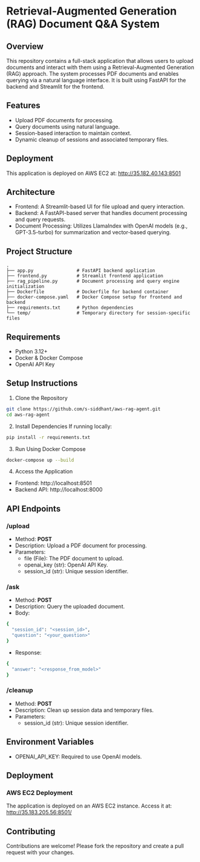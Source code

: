 # Retrieval-Augmented Generation (RAG) Document Q&A System

## Overview
This repository contains a full-stack application that allows users to upload documents and interact with them using a Retrieval-Augmented Generation (RAG) approach. The system processes PDF documents and enables querying via a natural language interface. It is built using FastAPI for the backend and Streamlit for the frontend.

## Features
- Upload PDF documents for processing.
- Query documents using natural language. 
- Session-based interaction to maintain context.
- Dynamic cleanup of sessions and associated temporary files.

## Deployment
This application is deployed on AWS EC2 at: http://35.182.40.143:8501

## Architecture
- Frontend: A Streamlit-based UI for file upload and query interaction.
- Backend: A FastAPI-based server that handles document processing and query requests.
- Document Processing: Utilizes LlamaIndex with OpenAI models (e.g., GPT-3.5-turbo) for summarization and vector-based querying.

## Project Structure
```
.
├── app.py                # FastAPI backend application
├── frontend.py           # Streamlit frontend application
├── rag_pipeline.py       # Document processing and query engine initialization
├── Dockerfile            # Dockerfile for backend container
├── docker-compose.yaml   # Docker Compose setup for frontend and backend
├── requirements.txt      # Python dependencies
└── temp/                 # Temporary directory for session-specific files
```

## Requirements
- Python 3.12+
- Docker & Docker Compose
- OpenAI API Key

## Setup Instructions

1. Clone the Repository

```bash
git clone https://github.com/s-siddhant/aws-rag-agent.git
cd aws-rag-agent
```

2. Install Dependencies
If running locally:
```bash
pip install -r requirements.txt
```

3. Run Using Docker Compose
```bash
docker-compose up --build
```

4. Access the Application
- Frontend: http://localhost:8501
- Backend API: http://localhost:8000

## API Endpoints
### **/upload**
- Method: **POST**
- Description: Upload a PDF document for processing.
- Parameters:
  - file (File): The PDF document to upload.
  - openai_key (str): OpenAI API Key.
  - session_id (str): Unique session identifier.

### **/ask**
- Method: **POST**
- Description: Query the uploaded document.
- Body:
```bash
{
  "session_id": "<session_id>",
  "question": "<your_question>"
}
```
- Response:
```bash
{
  "answer": "<response_from_model>"
}
```

### **/cleanup**
- Method: **POST**
- Description: Clean up session data and temporary files.
- Parameters:
  - session_id (str): Unique session identifier.

## Environment Variables
- OPENAI_API_KEY: Required to use OpenAI models.

## Deployment
### AWS EC2 Deployment
The application is deployed on an AWS EC2 instance. Access it at: http://35.183.205.56:8501/

## Contributing
Contributions are welcome! Please fork the repository and create a pull request with your changes.




